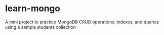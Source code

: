 # learn-mongo
A mini project to practice MongoDB CRUD operations, indexes, and queries using a sample students collection
